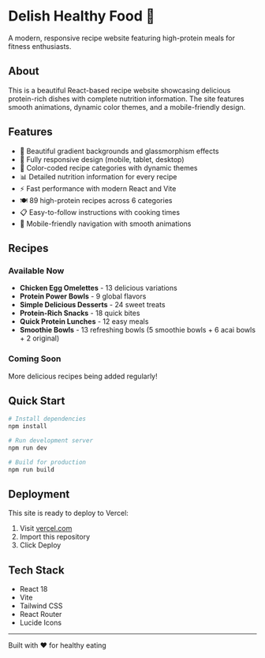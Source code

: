 # Delish Healthy Food 🍳

A modern, responsive recipe website featuring high-protein meals for fitness enthusiasts.

## About

This is a beautiful React-based recipe website showcasing delicious protein-rich dishes with complete nutrition information. The site features smooth animations, dynamic color themes, and a mobile-friendly design.

## Features

- 🎨 Beautiful gradient backgrounds and glassmorphism effects
- 📱 Fully responsive design (mobile, tablet, desktop)
- 🌈 Color-coded recipe categories with dynamic themes
- 📊 Detailed nutrition information for every recipe
- ⚡ Fast performance with modern React and Vite
- 🍽️ 89 high-protein recipes across 6 categories
- 📋 Easy-to-follow instructions with cooking times
- 📱 Mobile-friendly navigation with smooth animations

## Recipes

### Available Now
- **Chicken Egg Omelettes** - 13 delicious variations
- **Protein Power Bowls** - 9 global flavors
- **Simple Delicious Desserts** - 24 sweet treats
- **Protein-Rich Snacks** - 18 quick bites
- **Quick Protein Lunches** - 12 easy meals
- **Smoothie Bowls** - 13 refreshing bowls (5 smoothie bowls + 6 acai bowls + 2 original)

### Coming Soon
More delicious recipes being added regularly!

## Quick Start

```bash
# Install dependencies
npm install

# Run development server
npm run dev

# Build for production
npm run build
```

## Deployment

This site is ready to deploy to Vercel:
1. Visit [vercel.com](https://vercel.com)
2. Import this repository
3. Click Deploy

## Tech Stack

- React 18
- Vite
- Tailwind CSS
- React Router
- Lucide Icons

---

Built with ❤️ for healthy eating
